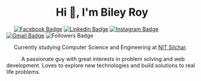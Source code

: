 <h1 align="center">Hi 👋, I'm Biley Roy</h1>

&nbsp;&nbsp;&nbsp;&nbsp;&nbsp;[![Facebook Badge][fb]](https://www.facebook.com/biley.roy.5)
[![Linkedin Badge][linkedin]](https://www.linkedin.com/in/biley-roy-783595199/)
[![Instagram Badge][instagram]](https://www.instagram.com/_roy06/)
[![Gmail Badge][gmail]](mailto:biley.roy02@gmail.com)
![Followers Badge](https://img.shields.io/github/followers/biley02?style=social)
<!-- [![WhatsApp Badge](https://img.shields.io/badge/WhatsApp-25D366?style=for-the-badge&logo=whatsapp&logoColor=white&link=https://wa.link/ccl4l6)](https://wa.link/ccl4l6) -->

&nbsp;&nbsp;&nbsp;&nbsp;&nbsp;Currently studying Computer Science and Engineering at [NIT Silchar](http://www.nits.ac.in/).
<br />

&nbsp;&nbsp;&nbsp;&nbsp;&nbsp;<span>&nbsp;&nbsp;&nbsp;&nbsp;&nbsp;A passionate guy with great interests in problem solving and web development. Loves to explore new technologies and build solutions to real life problems.</span>



[linkedin]: https://img.shields.io/badge/LinkedIn-0077B5?style=flat&logo=linkedin&logoColor=white&link=https://www.linkedin.com/in/biley-roy-783595199/
[instagram]: https://img.shields.io/badge/Instagram-E4405F?style=flat&logo=instagram&logoColor=white&link=https://www.instagram.com/_roy06/
[gmail]: https://img.shields.io/badge/Gmail-D14836?style=flat&logo=gmail&logoColor=white&link=mailto:biley.roy02@gmail.com
[fb]: https://img.shields.io/badge/Facebook-1877F2?style=flat&logo=facebook&logoColor=white&link=https://www.facebook.com/biley.roy.5


[java]: https://img.shields.io/badge/Java-ED8B00?style=flat&logo=java&logoColor=white
[cpp]: https://img.shields.io/badge/C%2B%2B-00599C?style=flat&logo=c%2B%2B&logoColor=white
[js]: https://img.shields.io/badge/JavaScript-323330?style=flat&logo=javascript&logoColor=F7DF1E
[html]: https://img.shields.io/badge/HTML5-E34F26?style=flat&logo=html5&logoColor=white
[css]: https://img.shields.io/badge/CSS3-1572B6?style=flat&logo=css3&logoColor=white
[spring]: https://img.shields.io/badge/Spring-6DB33F?style=flat&logo=spring&logoColor=white
[hibernate]: https://img.shields.io/badge/Hibernate-c4a88b?logo=data%3Aimage%2Fpng%3Bbase64%2CiVBORw0KGgoAAAANSUhEUgAAABgAAAAYCAMAAADXqc3KAAAANlBMVEUAAAD%2F%2F%2F%2F%2F%2F%2F%2F%2F%2F%2F%2F%2F%2F%2F%2F%2F%2F%2F%2F%2F%2F%2F%2F%2F%2F%2F%2F%2F%2F%2F%2F%2F%2F%2F%2F%2F%2F%2F%2F%2F%2F%2F%2F%2F%2F%2F%2F%2F%2F%2F%2F%2F%2F%2F%2F%2F%2F%2F%2F%2F%2F%2F%2F%2F%2F%2F%2FxY8b8AAAAEXRSTlMAECA%2FQFBfYG9%2FgI%2Bfr7%2Ff78T5fKkAAACkSURBVHjaXZFREoMgDEQxxSqihNz%2Fsh2GDdv4%2Fsg2nZc1DeQ0UFNAn%2BZJ%2Fp8fZsWDlsimZq16sjO4xvvqCHTzudigr5XiwQ0fRdBlzrOBw8D9Cr5LEso4QSkJZZk%2BH0r6csEfU7Jvc3esSJAsrMTnOSg3nquhskzVV8v3OsYAJGVVWHk9lEGdPxGe6xUW6Dr7Wmn8JqgMFPYZW26PpkD15JTx%2FAGDHRMxABQa8QAAAABJRU5ErkJggg%3D%3D
[thymeleaf]: https://img.shields.io/badge/Thymeleaf-005a0e?logo=data%3Aimage%2Fpng%3Bbase64%2CiVBORw0KGgoAAAANSUhEUgAAABgAAAAYCAMAAADXqc3KAAAAOVBMVEUAAAD%2F%2F%2F%2F%2F%2F%2F%2F%2F%2F%2F%2F%2F%2F%2F%2F%2F%2F%2F%2F%2F%2F%2F%2F%2F%2F%2F%2F%2F%2F%2F%2F%2F%2F%2F%2F%2F%2F%2F%2F%2F%2F%2F%2F%2F%2F%2F%2F%2F%2F%2F%2F%2F%2F%2F%2F%2F%2F%2F%2F%2F%2F%2F%2F%2F%2F%2F%2F%2F%2F%2F8KOjVvAAAAEnRSTlMAECAwP0BQX2BvcH%2BAj5%2B%2F3%2B8aN0rDAAAAhklEQVR42nTQVYIDIRCE4R8Z6cG5%2F1134wlWj%2FWhzVXqLBfzvhbqIlPIcyhhviNKnEEW0XWE4nYhjhD1daBzB8UpxICvDSQLOmjQuQEBTgfvDW%2BIoMQC6NqAxYgCILZgTuGRs7bgHI%2Fo0kExzz4P0w0AW56MPYeQ%2FoczPiiUwJ0YuLCLcwIA%2FhMiq1avMQQAAAAASUVORK5CYII%3D
[bootstrap]: https://img.shields.io/badge/Bootstrap-563D7C?style=flat&logo=bootstrap&logoColor=white
[sboot]: https://img.shields.io/badge/Spring_Boot-6DB33F?style=flat&logo=data%3Aimage%2Fpng%3Bbase64%2CiVBORw0KGgoAAAANSUhEUgAAABgAAAAWCAMAAADto6y6AAAARVBMVEUAAAD%2F%2F%2F%2F%2F%2F%2F%2F%2F%2F%2F%2F%2F%2F%2F%2F%2F%2F%2F%2F%2F%2F%2F%2F%2F%2F%2F%2F%2F%2F%2F%2F%2F%2F%2F%2F%2F%2F%2F%2F%2F%2F%2F%2F%2F%2F%2F%2F%2F%2F%2F%2F%2F%2F%2F%2F%2F%2F%2F%2F%2F%2F%2F%2F%2F%2F%2F%2F%2F%2F%2F%2F%2F%2F%2F%2F%2F%2F%2F%2F%2F%2F%2F%2F%2F%2F%2F9SnXPCAAAAFnRSTlMAECAwP0BPUF9gb3B%2FgI%2BfoK%2B%2Fz9%2FvmF%2BoDgAAAMJJREFUeNpUj1UCBDEIQ1NbH6vd%2F6hbAmP5QR4Kys%2F50OJxyNd%2BUXUHmPpNv6PBEq2a9QYWAz6Yk0E9xV9C7qN1C0WiRFBZ46qAYYUUyb85BaULGCRJ%2FLVTN2IB%2FYUs%2B51u%2FkiDgg2zntzEvFB3UPHjyVewSHc2oGZR020HM65xl7OvKzyNB77izPAk2SNr3xB%2FnYD4%2BUS4VftESWc8AbhUGDwI2ExWZR83q7zFhzxMv%2F9wRBQDI2rUIkc6PyIx8EHEAQ7SHP0xQWzuAAAAAElFTkSuQmCC
[node]: https://img.shields.io/badge/Node.js-43853D?style=flat&logo=node.js&logoColor=white
[android]: https://img.shields.io/badge/Android_Studio-3DDC84?style=flat&logo=android&logoColor=white
[figma]: https://img.shields.io/badge/Figma-158ced?style=flat&logo=figma&logoColor=white
[firebase]: https://img.shields.io/badge/Firebase-f2c129?style=flat&logo=firebase&logoColor=white
[git]: https://img.shields.io/badge/Git-100000?style=flat&logo=git&logoColor=white
[maven]:  https://img.shields.io/badge/Maven-C71A36?style=flat&logo=data%3Aimage%2Fpng%3Bbase64%2CiVBORw0KGgoAAAANSUhEUgAAABgAAAAYCAMAAADXqc3KAAAAS1BMVEUAAAD%2F%2F%2F%2F%2F9%2Ff%2F9PT%2F9%2Ff%2F%2Bfn%2F%2Bvr%2F9%2Ff%2F%2BPj%2F9vb%2F%2BPj%2F%2Bfn%2F9%2Ff%2F%2Bvr%2F%2BPj%2F%2Bfn%2F9%2Ff%2F%2BPj%2F%2Bfn%2F%2BPj%2F%2BPj%2F%2Bfn%2F%2BPj%2F%2BPj%2F%2BPhk1u6lAAAAGHRSTlMAECAwQFBfYG9wcH%2BAj5CfoK%2Bvv8%2FP3%2B%2FFNGavAAAAuklEQVR42nXOVQLCQAxF0bQdXCphXu7%2BN4pD%2FfyMRO3pGgcbqorvJQdl%2F100%2BPca4mQ%2FpQd87wj%2F%2FyuCWx%2FQr4%2FCYT8POALZl%2FRLOtNCv4kytK%2FLAURs7adT4K%2FBEQ7er16TUWEmMv3kpz0ZtnYmBK31Eg6XUrS8KntFONQ1NVDbkIe4SAL1k39DHIeobKSIFknk73%2FvmINa9damdgpXeGEzFz9dTqXNlbvCFpUbW5asWi4orVwpmFU8AHoGDoASSfhcAAAAAElFTkSuQmCC
[mongo]: https://img.shields.io/badge/MongoDB-4EA94B?style=flat&logo=mongodb&logoColor=white
[mysql]: https://img.shields.io/badge/MySQL-316192?style=flat&logo=mysql&logoColor=white
[material]: https://img.shields.io/badge/Material--UI-0081CB?style=flat&logo=material-ui&logoColor=white
[vscode]: https://img.shields.io/badge/VS_Code-007ACC?logo=visual%20studio%20code&logoColor=ffffff
[firestore]: https://img.shields.io/badge/Firestore-f19b04?style=flat&logo=firebase&logoColor=white
